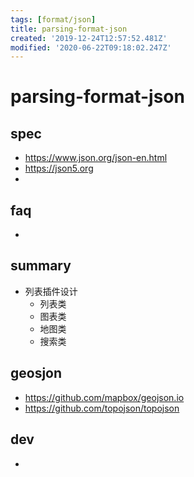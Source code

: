 ```yaml
---
tags: [format/json]
title: parsing-format-json
created: '2019-12-24T12:57:52.481Z'
modified: '2020-06-22T09:18:02.247Z'
---
```


# parsing-format-json


## spec
- https://www.json.org/json-en.html
- https://json5.org
- 

## faq
- 

## summary
- 列表插件设计
  - 列表类
  - 图表类
  - 地图类
  - 搜索类

## geosjon
- https://github.com/mapbox/geojson.io
- https://github.com/topojson/topojson  

## dev
- 
